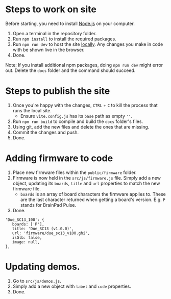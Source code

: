 # Steps to work on site

Before starting, you need to install [Node.js](https://nodejs.org/en/) on your computer.

1. Open a terminal in the repository folder.
2. Run `npm install` to install the required packages.
3. Run `npm run dev` to host the site [locally](http://localhost:3000). Any changes you make in code with be shown live in the browser.
4. Done.

Note: If you install additional npm packages, doing `npm run dev` might error out. Delete the `docs` folder and the command should succeed.

# Steps to publish the site

1. Once you're happy with the changes, `CTRL` + `C` to kill the process that runs the local site.
   - Ensure `vite.config.js` has its `base` path as empty `''`.
2. Run `npm run build` to compile and build the `docs` folder's files.
3. Using git, add the new files and delete the ones that are missing.
4. Commit the changes and push.
5. Done.

# Adding firmware to code

1. Place new firmware files within the `public/firmware` folder.
2. Firmware is now held in the `src/js/firmware.js` file. Simply add a new object, updating its `boards`, `title` and `url` properties to match the new firmware file.
   - `boards` is an array of board characters the firmware applies to. These are the last character returned when getting a board's version. E.g. `P` stands for BrainPad Pulse.
3. Done.

```
'Due_SC13_100': {
   boards: ['P'],
   title: 'Due_SC13 (v1.0.0)',
   url: 'firmware/due_sc13_v100.ghi',
   isGlb: false,
   image: null,
},
```

# Updating demos.

1. Go to `src/js/demos.js`.
2. Simply add a new object with `label` and `code` properties.
3. Done.

